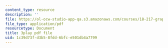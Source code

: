 ```yaml
---
content_type: resource
description: ''
file: https://ol-ocw-studio-app-qa.s3.amazonaws.com/courses/18-217-graph-theory-and-additive-combinatorics-fall-2019/1c39d73fd3b58fdd6bfce501db4a7799_3IxWLibV_tU.pdf
file_type: application/pdf
resourcetype: Document
title: 3play pdf file
uid: 1c39d73f-d3b5-8fdd-6bfc-e501db4a7799
---
```


